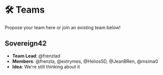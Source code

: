 # 🛠 Teams

Propose your team here or join an existing team below!

## Sovereign42

- **Team Lead**: @frenzlad
- **Members**: @frenzla, @extrymes, @Helios5D, @JeanBRen, @msima0
- **Idea**: We're still thinking about it

